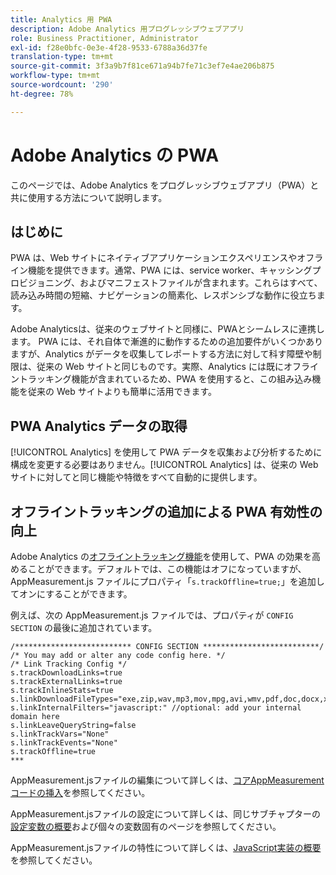 ```yaml
---
title: Analytics 用 PWA
description: Adobe Analytics 用プログレッシブウェブアプリ
role: Business Practitioner, Administrator
exl-id: f28e0bfc-0e3e-4f28-9533-6788a36d37fe
translation-type: tm+mt
source-git-commit: 3f3a9b7f81ce671a94b7fe71c3ef7e4ae206b875
workflow-type: tm+mt
source-wordcount: '290'
ht-degree: 78%

---
```


# Adobe Analytics の PWA

このページでは、Adobe Analytics をプログレッシブウェブアプリ（PWA）と共に使用する方法について説明します。

## はじめに

PWA は、Web サイトにネイティブアプリケーションエクスペリエンスやオフライン機能を提供できます。通常、PWA には、service worker、キャッシングプロビジョニング、およびマニフェストファイルが含まれます。これらはすべて、読み込み時間の短縮、ナビゲーションの簡素化、レスポンシブな動作に役立ちます。

Adobe Analyticsは、従来のウェブサイトと同様に、PWAとシームレスに連携します。 PWA には、それ自体で漸進的に動作するための追加要件がいくつかありますが、Analytics がデータを収集してレポートする方法に対して科す障壁や制限は、従来の Web サイトと同じものです。実際、Analytics には既にオフライントラッキング機能が含まれているため、PWA を使用すると、この組み込み機能を従来の Web サイトよりも簡単に活用できます。

## PWA Analytics データの取得

[!UICONTROL Analytics] を使用して PWA データを収集および分析するために構成を変更する必要はありません。[!UICONTROL Analytics] は、従来の Web サイトに対してと同じ機能や特徴をすべて自動的に提供します。

## オフライントラッキングの追加による PWA 有効性の向上

Adobe Analytics の[オフライントラッキング機能](/help/implement/vars/config-vars/trackoffline.md)を使用して、PWA の効果を高めることができます。デフォルトでは、この機能はオフになっていますが、AppMeasurement.js ファイルにプロパティ「`s.trackOffline=true;`」を追加してオンにすることができます。 

例えば、次の AppMeasurement.js ファイルでは、プロパティが `CONFIG SECTION` の最後に追加されています。

```
/************************** CONFIG SECTION **************************/ 
/* You may add or alter any code config here. */ 
/* Link Tracking Config */ 
s.trackDownloadLinks=true 
s.trackExternalLinks=true 
s.trackInlineStats=true 
s.linkDownloadFileTypes="exe,zip,wav,mp3,mov,mpg,avi,wmv,pdf,doc,docx,xls,xlsx,ppt,pptx" 
s.linkInternalFilters="javascript:" //optional: add your internal domain here 
s.linkLeaveQueryString=false 
s.linkTrackVars="None" 
s.linkTrackEvents="None" 
s.trackOffline=true
*** 
```

AppMeasurement.jsファイルの編集について詳しくは、[コアAppMeasurementコードの挿入](/help/implement/other/dtm/c-aa-tool/t-appmeasurement-code.md)を参照してください。

AppMeasurement.jsファイルの設定について詳しくは、同じサブチャプターの[設定変数の概要](/help/implement/vars/config-vars/configuration-variables.md)および個々の変数固有のページを参照してください。

AppMeasurement.jsファイルの特性について詳しくは、[JavaScript実装の概要](/help/implement/js/overview.md)を参照してください。
